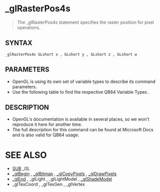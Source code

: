 # _glRasterPos4s
> The _glRasterPos4s statement specifies the raster position for pixel operations.

## SYNTAX
`_glRasterPos4s GLshort x , GLshort y , GLshort z , GLshort w`

## PARAMETERS
* OpenGL is using its own set of variable types to describe its command parameters.
* Use the following table to find the respective QB64 Variable Types .


## DESCRIPTION
* OpenGL's documentation is available in several places, so we won't reproduce it here for another time.
* The full description for this command can be found at Microsoft Docs and is also valid for QB64 usage.


# SEE ALSO
* [SUB](SUB.md) _GL
* [_glBegin](_glBegin.md) , [_glBitmap](_glBitmap.md) , [_glCopyPixels](_glCopyPixels.md) , [_glDrawPixels](_glDrawPixels.md)
* [_glEnd](_glEnd.md) , _glLight , _glLightModel , [_glShadeModel](_glShadeModel.md)
* _glTexCoord , _glTexGen , _glVertex

